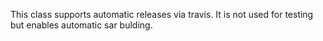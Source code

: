 This class supports automatic releases via travis. It is not used for testing but enables automatic sar bulding.
